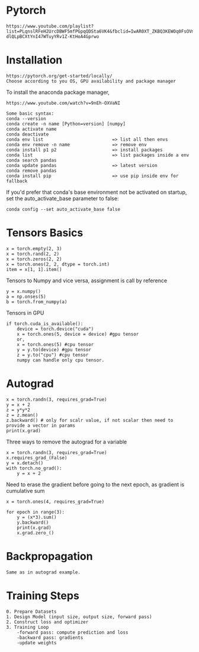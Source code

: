 # Pytorch
    https://www.youtube.com/playlist?list=PLqnslRFeH2UrcDBWF5mfPGpqQDSta6VK4&fbclid=IwAR0XT_ZKBQ3KEWOq0FsOVml-dlQLpBCXtYnI47WTuyYRv1Z-KtHoA4Gprwo
# Installation
    https://pytorch.org/get-started/locally/
    Choose according to you OS, GPU availability and package manager

To install the anaconda package manager,

    https://www.youtube.com/watch?v=9nEh-OXVaNI

    Some basic syntax:
    conda --version
    conda create -n name [Python=version] [numpy]
    conda activate name
    conda deactivate                               
    conda env list                          => list all then envs
    conda env remove -n name                => remove env
    conda install p1 p2                     => install packages
    conda list                              => list packages inside a env
    conda search pandas
    conda update pandas                     => latest version
    conda remove pandas
    conda install pip                       => use pip inside env for fallback

If you'd prefer that conda's base environment not be activated on startup, 
   set the auto_activate_base parameter to false: 

    conda config --set auto_activate_base false

# Tensors Basics


    x = torch.empty(2, 3)
    x = torch.rand(2, 2)
    x = torch.zeros(2, 2)
    x = torch.ones(2, 2, dtype = torch.int)
    item = x[1, 1].item()

Tensors to Numpy and vice versa, assignment is call by reference

    y = x.numpy()
    a = np.onses(5)
    b = torch.from_numpy(a)

Tensors in GPU

    if torch.cuda_is_available():
        device = torch.device("cuda")
        x = torch.ones(5, device = device) #gpu tensor
        or,
        x = torch.ones(5) #cpu tensor
        y = y.to(device) #gpu tensor
        z = y.to("cpu") #cpu tensor
        numpy can handle only cpu tensor.

# Autograd

    x = torch.randn(3, requires_grad=True)
    y = x + 2
    z = y*y*2
    z = z.mean()
    z.backward() # only for scalr value, if not scalar then need to provide a vector in params
    print(x.grad)


Three ways to remove the autograd for a variable
    
    x = torch.randn(3, requires_grad=True)
    x.requires_grad_(False)
    y = x.detach()
    with torch.no_grad():
        y = x + 2

Need to erase the gradient before going to the next epoch, as gradient is cumulative sum

    x = torch.ones(4, requires_grad=True)

    for epoch in range(3):
        y = (x*3).sum()
        y.backward()
        print(x.grad)
        x.grad.zero_()

# Backpropagation

    Same as in autograd example.

# Training Steps

    0. Prepare Datasets
    1. Design Model (input size, output size, forward pass)
    2. Construct loss and optimizer
    3. Training Loop
        -forward pass: compute prediction and loss
        -backward pass: gradients
        -update weights